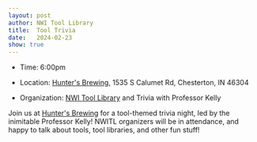 ```yaml
---
layout: post
author: NWI Tool Library
title:  Tool Trivia
date:   2024-02-23
show: true
---
```

- Time: 6:00pm

- Location: [Hunter's Brewing](https://www.google.com/maps/place/Hunter's+Brewing+LLC/@41.5971667,-87.0498621,17z/data=!3m1!4b1!4m6!3m5!1s0x8811a2dc0aeb7e1d:0x940b4aa0ff34237a!8m2!3d41.5971667!4d-87.0472872!16s%2Fg%2F12hn4066w?entry=ttu), 1535 S Calumet Rd, Chesterton, IN 46304

- Organization: [NWI Tool Library](https://www.nwitoollibrary.org) and Trivia with Professor Kelly
<!--more-->

Join us at [Hunter's Brewing](http://www.huntersbrewing.com/) for a tool-themed trivia night, led by the inimitable Professor Kelly! NWITL organizers will be in attendance, and happy to talk about tools, tool libraries, and other fun stuff!
